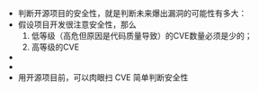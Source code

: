- 判断开源项目的安全性，就是判断未来爆出漏洞的可能性有多大：
- 假设项目开发很注意安全性，那么
  1. 低等级（高危但原因是代码质量导致）的CVE数量必须是少的；
  2. 高等级的CVE
-
-
- 用开源项目前，可以肉眼扫 CVE 简单判断安全性 ​​​
